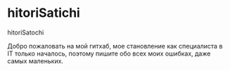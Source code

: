 # hitoriSatichi
hitoriSatochi

Добро пожаловать на мой гитхаб, мое становление как специалиста в IT только началось, поэтому пишите обо всех моих ошибках, даже самых маленьких.
